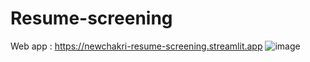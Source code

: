 # Resume-screening
Web app : https://newchakri-resume-screening.streamlit.app
![image](https://i.postimg.cc/k4KTBD7c/Resume-screening-app.jpg)
